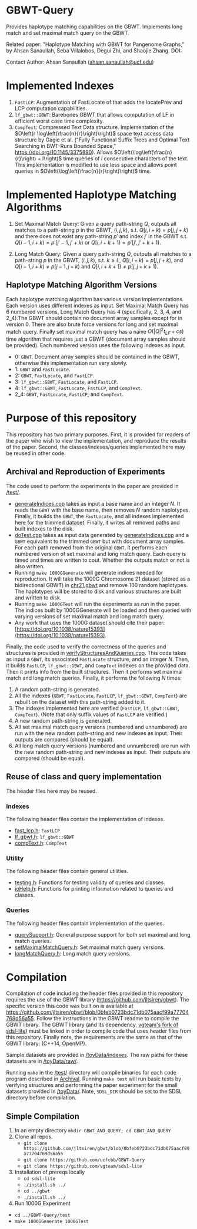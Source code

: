 # GBWT-Query

Provides haplotype matching capabilities on the GBWT. Implements long match and set maximal match query on the GBWT. 

Related paper: "Haplotype Matching with GBWT for Pangenome Graphs," by Ahsan Sanaullah, Seba Villalobos, Degui Zhi, and Shaojie Zhang. DOI: 

Contact Author: Ahsan Sanaullah (ahsan.sanaullah@ucf.edu)

# Implemented Indexes
1. `FastLCP`: Augmentation of FastLocate of that adds the locatePrev and LCP computation capabilities.
2. `lf_gbwt::GBWT`: Barebones GBWT that allows computation of LF in efficient worst case time complexity.
3. `CompText`: Compressed Text Data structure. Implementation of the $O\left(r \log\left(\frac{n}{r}\right)\right)$ space text access data structure by Gagie et al. ("Fully Functional Suffix Trees and Optimal Text Searching in BWT-Runs Bounded Space," https://doi.org/10.1145/3375890). Allows $O\left(\log\left(\frac{n}{r}\right) + l\right)$ time queries of $l$ consecutive characters of the text. This implementation is modified to use less space and allows point queries in $O\left(\log\left(\frac{n}{r}\right)\right)$ time.

# Implemented Haplotype Matching Algorithms
1. Set Maximal Match Query: Given a query path-string $Q$, outputs all matches to a path-string $p$ in the GBWT, $(i,j,k)$, s.t. $Q[i,i+k) = p[j,j+k)$ and there does not exist any path-string $p'$ and index $j'$ in the GBWT s.t. $Q[i-1,i+k) = p'[j'-1, j'+k)$ or $Q[i,i+k+1) = p'[j', j'+k+1)$.
   
3. Long Match Query: Given a query path-string $Q$, outputs all matches to a path-string $p$ in the GBWT, $(i,j,k)$, s.t. $k \geq L$, $Q[i,i+k) = p[j,j+k)$, and $Q[i-1,i+k) \neq p[j-1, j+k)$ and $Q[i,i+k+1) \neq p[j,j+k+1)$.

## Haplotype Matching Algorithm Versions
Each haplotype matching algorithm has various version implementations. Each version uses different indexes as input. Set Maximal Match Query has 6 numbered versions, Long Match Query has 4 (specifically, 2, 3, 4, and 2_4).The GBWT should contain no document array samples except for in version 0. There are also brute force versions for long and set maximal match query. Finally set maximal match query has a naive $O\left(\left\lvert Q\right\rvert^2t_{LF}+cs\right)$ time algorithm that requires just a GBWT (document array samples should be provided). Each numbered version uses the following indexes as input. 
* 0: `GBWT`. Document array samples should be contained in the GBWT, otherwise this implementation run very slowly.
* 1: `GBWT` and `FastLocate`.
* 2: `GBWT`, `FastLocate`, and `FastLCP`.
* 3: `lf_gbwt::GBWT`, `FastLocate`, and `FastLCP`.
* 4: `lf_gbwt::GBWT`, `FastLocate`, `FastLCP`, and `CompText`.
* 2_4: `GBWT`, `FastLocate`, `FastLCP`, and `CompText`.

# Purpose of this repository
This repository has two primary purposes. First, it is provided for readers of the paper who wish to view the implementation, and reproduce the results of the paper. Second, the classes/indexes/queries implemented here may be reused in other code. 
## Archival and Reproduction of Experiments
The code used to perform the experiments in the paper are provided in [/test/](/test/). 
* [generateIndices.cpp](/test/generateIndices.cpp) takes as input a base name and an integer $N$. It reads the `GBWT` with the base name, then removes $N$ random haplotypes. Finally, it builds the `GBWT`, the `FastLocate`, and all indexes implemented here for the trimmed dataset. Finally, it writes all removed paths and built indexes to the disk.
* [doTest.cpp](/test/doTest.cpp) takes as input data generated by [generateIndices.cpp](/test/generateIndices.cpp) and a `GBWT` equivalent to the trimmed `GBWT` but with document array samples. For each path removed from the original `GBWT`, it performs each numbered version of set maximal and long match query. Each query is timed and times are written to cout. Whether the outputs match or not is also written.
* Running `make 1000GGenerate` will generate indices needed for reproduction. It will take the 1000G Chromosome 21 dataset (stored as a bidirectional GBWT) in [chr21.gbwt](/toyData/1000G/chr21.gbwt) and remove 100 random haplotypes. The haplotypes will be stored to disk and various structures are built and written to disk.
* Running `make 1000GTest` will run the experiments as run in the paper. The indices built by 1000GGenerate will be loaded and then queried with varying versions of set maximal match and long match query.
* Any work that uses the 1000G dataset should cite their paper: [https://doi.org/10.1038/nature15393](https://doi.org/10.1038/nature15393).

 Finally, the code used to verify the correctness of the queries and structures is provided in [verifyStructuresAndQueries.cpp](/test/verifyStructuresAndQueries.cpp). This code takes as input a `GBWT`, its associated `FastLocate` structure, and an integer $N$. Then, it builds `FastLCP`, `lf_gbwt::GBWT`, and `CompText` indexes on the provided data. Then it prints info from the built structures. Then it performs set maximal match and long match queries. Finally, it performs the following $N$ times:
1. A random path-string is generated.
2. All the indexes (`GBWT`, `FastLocate`, `FastLCP`, `lf_gbwt::GBWT`, `CompText`) are rebuilt on the dataset with this path-string added to it.
3. The indexes implemented here are verified (`FastLCP`, `lf_gbwt::GBWT`, `CompText`). (Note that only suffix values of `FastLCP` are verified.)
4. A new random path-string is generated.
5. All set maximal match query versions (numbered and unnumbered) are run with the new random path-string and new indexes as input. Their outputs are compared (should be equal).
6. All long match query versions (numbered and unnumbered) are run with the new random path-string and new indexes as input. Their outputs are compared (should be equal).
## Reuse of class and query implementation
The header files here may be reused. 
### Indexes
The following header files contain the implementation of indexes.
* [fast_lcp.h](/include/fast_lcp.h): `FastLCP`
* [lf_gbwt.h](/include/lf_gbwt.h): `lf_gbwt::GBWT`
* [compText.h](/include/compText.h): `CompText`
### Utility
The following header files contain general utilities.
* [testing.h](/include/testing.h): Functions for testing validity of queries and classes.
* [ioHelp.h](/include/ioHelp.h): Functions for printing information related to queries and classes.
### Queries
The following header files contain implementation of the queries. 
* [querySupport.h](/include/querySupport.h): General purpose support for both set maximal and long match queries.
* [setMaximalMatchQuery.h](/include/setMaximalMatchQuery.h): Set maximal match query versions.
* [longMatchQuery.h](/include/longMatchQuery.h): Long match query versions. 
# Compilation
Compilation of code including the header files provided in this repository requires the use of the GBWT library (https://github.com/jltsiren/gbwt). The specific version this code was built on is available at https://github.com/jltsiren/gbwt/blob/0bfeb0723bdc71db075aacf99a77704769d56a55. Follow the instructions in the GBWT readme to compile the GBWT library. The GBWT library (and its dependency, [vgteam's fork of sdsl-lite](https://github.com/vgteam/sdsl-lite)) must be linked in order to compile code that uses header files from this repository. Finally note, the requirements are the same as that of the GBWT library: (C++14, OpenMP).

Sample datasets are provided in [/toyData/indexes](/toyData/indexes). The raw paths for these datasets are in [/toyData/raw/](/toyData/raw). 

Running `make` in the [/test/](/test/) directory will compile binaries for each code program described in [Archival](#archival). Running `make test` will run basic tests by verifying structures and performing the paper experiment for the small datasets provided in [/toyData/](/toyData/). Note, `SDSL_DIR` should be set to the SDSL directory before compilation.

## Simple Compilation
1. In an empty directory `mkdir GBWT_AND_QUERY; cd GBWT_AND_QUERY`
2. Clone all repos.
   *  `git clone https://github.com/jltsiren/gbwt/blob/0bfeb0723bdc71db075aacf99a77704769d56a55`
   *  `git clone https://github.com/ucfcbb/GBWT-Query`
   *  `git clone https://github.com/vgteam/sdsl-lite`
3. Installation of prereqs locally
   *  `cd sdsl-lite`
   *  `./install.sh ../`
   *  `cd ../gbwt`
   *  `./install.sh ../`
4.  Run 1000G Experiment
   *  `cd ../GBWT-Query/test`
   *  `make 1000GGenerate 1000GTest`
